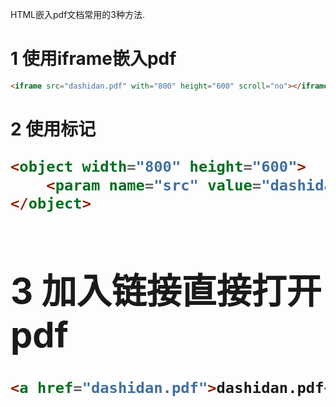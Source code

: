 <div class="jumbotron">
<p>HTML嵌入pdf文档常用的3种方法.</p>  
</div>

1 使用iframe嵌入pdf
===

```html
<iframe src="dashidan.pdf" with="800" height="600" scroll="no"></iframe>
```

2 使用<object>标记
===

```html
<object width="800" height="600">
	<param name="src" value="dashidan.pdf">
</object>
```

3 加入链接直接打开pdf
===

```html
<a href="dashidan.pdf">dashidan.pdf</a>
```